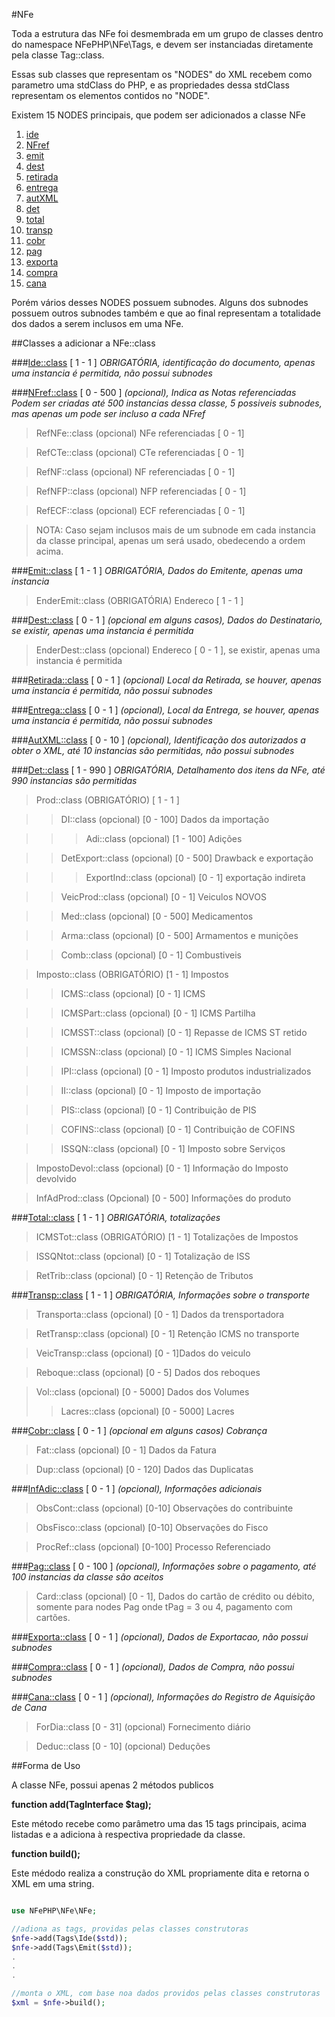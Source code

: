 #NFe

Toda a estrutura das NFe foi desmembrada em um grupo de classes dentro do namespace NFePHP\NFe\Tags, e devem ser instanciadas diretamente pela classe Tag::class.

Essas sub classes que representam os "NODES" do XML recebem como parametro uma stdClass do PHP, e as propriedades dessa stdClass representam os elementos contidos no "NODE".

Existem 15 NODES principais, que podem ser adicionados a classe NFe 

1. [ide](#ide)
2. [NFref](#NFref)
3. [emit](#emit)
4. [dest](#dest)
5. [retirada](#retirada)
6. [entrega](#entrega)
7. [autXML](#autXML)
8. [det](#det)
9. [total](#total)
10. [transp](#transp)
11. [cobr](#cobr)
12. [pag](#pag)
13. [exporta](#exporta)
14. [compra](#compra)
15. [cana](#cana)

Porém vários desses NODES possuem subnodes.
Alguns dos subnodes possuem outros subnodes também e que ao final representam a totalidade dos dados a serem inclusos em uma NFe.


##Classes a adicionar a NFe::class


###<a name="ide"></a>[Ide::class](Ide.md) [ 1 - 1 ]
*OBRIGATÓRIA, identificação do documento, apenas uma instancia é permitida, não possui subnodes*  


###<a name="NFref"></a>[NFref::class](NFref.md) [ 0 - 500 ]
*(opcional), Indica as Notas referenciadas*
*Podem ser criadas até 500 instancias dessa classe, 5 possiveis subnodes, mas apenas um pode ser incluso a cada NFref*

>RefNFe::class  (opcional)  NFe referenciadas [ 0 - 1]

>RefCTe::class  (opcional)  CTe referenciadas [ 0 - 1]

>RefNF::class   (opcional)  NF referenciadas [ 0 - 1]

>RefNFP::class  (opcional)  NFP referenciadas [ 0 - 1]

>RefECF::class  (opcional)  ECF referenciadas [ 0 - 1]

>NOTA: Caso sejam inclusos mais de um subnode em cada instancia da classe principal, apenas um será usado, obedecendo a ordem acima.

###<a name="emit"></a>[Emit::class](Emit.md) [ 1 - 1 ]
*OBRIGATÓRIA, Dados do Emitente, apenas uma instancia*

>EnderEmit::class (OBRIGATÓRIA) Endereco [ 1 - 1 ]

###<a name="dest"></a>[Dest::class](Dest.md) [ 0 - 1 ]
*(opcional em alguns casos), Dados do  Destinatario, se existir, apenas uma instancia é permitida*

>EnderDest::class (opcional) Endereco [ 0 - 1 ], se existir, apenas uma instancia é permitida

###<a name="retirada"></a>[Retirada::class](Retirada.md) [ 0 - 1 ]
*(opcional)  Local da Retirada, se houver, apenas uma instancia é permitida, não possui subnodes*

###<a name="entrega"></a>[Entrega::class](Entrega.md) [ 0 - 1 ]
*(opcional), Local da Entrega, se houver, apenas uma instancia é permitida, não possui subnodes*

###<a name="autXML"></a>[AutXML::class](AutXML.md) [ 0 - 10 ]
*(opcional), Identificação dos autorizados a obter o XML, até 10 instancias são permitidas, não possui subnodes*

###<a name="det"></a>[Det::class](Det.md) [ 1 - 990 ]
*OBRIGATÓRIA, Detalhamento dos itens da NFe, até 990 instancias são permitidas*

>Prod::class (OBRIGATÓRIO) [ 1 - 1 ]

>>DI::class (opcional) [0 - 100] Dados da importação

>>>Adi::class (opcional) [1 - 100] Adições

>>DetExport::class (opcional) [0 - 500] Drawback e exportação

>>>ExportInd::class (opcional) [0 - 1] exportação indireta

>>VeicProd::class (opcional) [0 - 1] Veiculos NOVOS

>>Med::class (opcional) [0 - 500] Medicamentos

>>Arma::class (opcional) [0 - 500] Armamentos e munições

>>Comb::class  (opcional) [0 - 1] Combustiveis

>Imposto::class (OBRIGATÓRIO) [1 - 1] Impostos

>>ICMS::class (opcional) [0 - 1] ICMS

>>ICMSPart::class  (opcional) [0 - 1] ICMS Partilha

>>ICMSST::class  (opcional) [0 - 1] Repasse de ICMS ST retido

>>ICMSSN::class  (opcional) [0 - 1] ICMS Simples Nacional

>>IPI::class (opcional) [0 - 1] Imposto produtos industrializados

>>II::class  (opcional) [0 - 1] Imposto de importação

>>PIS::class (opcional) [0 - 1] Contribuição de PIS

>>COFINS::class (opcional) [0 - 1]  Contribuição de COFINS

>>ISSQN::class (opcional) [0 - 1] Imposto sobre Serviços

>ImpostoDevol::class  (opcional) [0 - 1] Informação do Imposto devolvido

>InfAdProd::class (Opcional) [0 - 500] Informações do produto

###<a name="total"></a>[Total::class](Total.md) [ 1 - 1 ]
*OBRIGATÓRIA, totalizações*

>ICMSTot::class (OBRIGATÓRIO) [1 - 1] Totalizações de Impostos
	
>ISSQNtot::class (opcional) [0 - 1] Totalização de ISS
	
>RetTrib::class (opcional) [0 - 1] Retenção de Tributos

###<a name="transp"></a>[Transp::class](Transp.md) [ 1 - 1 ]
*OBRIGATÓRIA, Informações sobre o transporte*

>Transporta::class (opcional) [0 - 1] Dados da trensportadora
    
>RetTransp::class (opcional) [0 - 1] Retenção ICMS no transporte
    
>VeicTransp::class (opcional) [0 - 1]Dados do veiculo
    
>Reboque::class (opcional) [0 - 5] Dados dos reboques
    
>Vol::class (opcional) [0 - 5000] Dados dos Volumes
>>Lacres::class (opcional) [0 - 5000]  Lacres 

###<a name="cobr"></a>[Cobr::class](Cobr.md) [ 0 - 1 ]
*(opcional em alguns casos)  Cobrança*

>Fat::class (opcional) [0 - 1] Dados da Fatura

>Dup::class (opcional) [0 - 120] Dados das Duplicatas

###<a name="infAdic"></a>[InfAdic::class](InfAdic.md) [ 0 - 1 ]
*(opcional), Informações adicionais*

>ObsCont::class (opcional) [0-10] Observações do contribuinte
	
>ObsFisco::class (opcional) [0-10] Observações do Fisco
	
>ProcRef::class (opcional) [0-100] Processo Referenciado

###<a name="pag"></a>[Pag::class](Pag.md) [ 0 - 100 ]
*(opcional), Informações sobre o pagamento, até 100 instancias da classe são aceitos*

>Card::class (opcional) [0 - 1], Dados do cartão de crédito ou débito, somente para nodes Pag onde tPag = 3 ou 4, pagamento com cartões. 

###<a name="exporta"></a>[Exporta::class](Exporta.md) [ 0 - 1 ]
*(opcional), Dados de Exportacao, não possui subnodes*

###<a name="compra"></a>[Compra::class](Compra.md) [ 0 - 1 ]
*(opcional), Dados de Compra, não possui subnodes*

###<a name="cana"></a>[Cana::class](Cana.md) [ 0 - 1 ]
*(opcional), Informações do Registro de Aquisição de Cana*

>ForDia::class [0 - 31] (opcional) Fornecimento diário
    
>Deduc::class  [0 - 10] (opcional) Deduções

##Forma de Uso

A classe NFe, possui apenas 2 métodos publicos

**function add(TagInterface $tag);**

Este método recebe como parâmetro uma das 15 tags principais, acima listadas e a adiciona à respectiva propriedade da classe.
 
**function build();**

Este médodo realiza a construção do XML propriamente dita e retorna o XML em uma string.


```php

use NFePHP\NFe\NFe;

//adiona as tags, providas pelas classes construtoras
$nfe->add(Tags\Ide($std));
$nfe->add(Tags\Emit($std));
.
.
.

//monta o XML, com base noa dados providos pelas classes construtoras
$xml = $nfe->build();


```

   